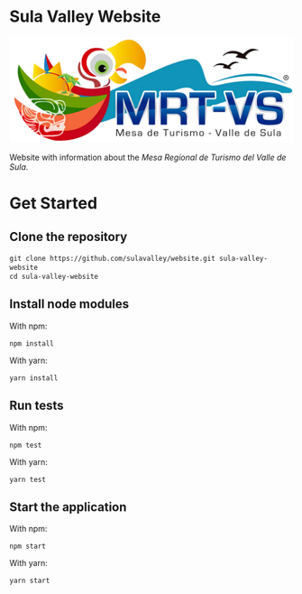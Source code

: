 # Sula Valley Website

![Sula Valley](https://raw.githubusercontent.com/sulavalley/website/master/src/assets/images/logo.png)

Website with information about the _Mesa Regional de Turismo del Valle de Sula_.

# Get Started

## Clone the repository

```
git clone https://github.com/sulavalley/website.git sula-valley-website
cd sula-valley-website
```

## Install node modules

With npm:

```
npm install
```

With yarn:

```
yarn install
```

## Run tests

With npm:

```
npm test
```

With yarn:

```
yarn test
```

## Start the application

With npm:

```
npm start
```

With yarn:

```
yarn start
```

```

```
